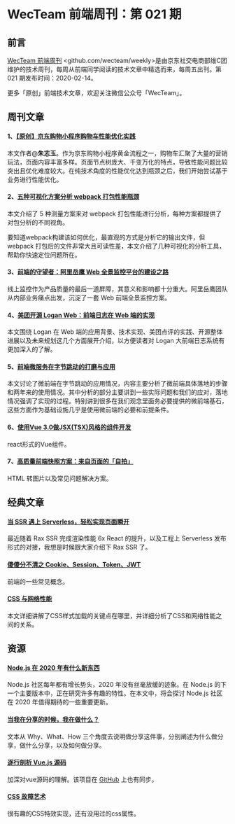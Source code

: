 
# WecTeam 前端周刊：第 021 期

## 前言

[WecTeam 前端周刊](https://github.com/wecteam/weekly) <github.com/wecteam/weekly>是由京东社交电商部维C团维护的技术周刊，每周从前端同学阅读的技术文章中精选而来，每周五出刊。第 021 期发布时间：2020-02-14。

更多「原创」前端技术文章，欢迎关注微信公众号「WecTeam」。

## 周刊文章

#### 1、[【原创】京东购物小程序购物车性能优化实践](https://mp.weixin.qq.com/s/3_PwTZzt7ImmcvKTbIeTRA)

本文作者@**朱志玉**。作为京东购物小程序黄金流程之一，购物车汇聚了大量的营销玩法，页面内容丰富多样。页面节点树庞大、千变万化的特点，导致性能问题比较突出且优化难度较大。在纯技术角度的性能优化达到瓶颈之后，我们开始尝试基于业务进行性能优化。

#### 2、[五种可视化方案分析 webpack 打包性能瓶颈](https://juejin.im/post/5e39570bf265da573c0c6679)

本文介绍了 5 种测量方案来对 webpack 打包性能进行分析，每种方案都提供了对包分析的不同视角。

要知道webpack构建该如何优化，最直观的方式是分析它的输出文件，但 webpack 打包后的文件非常大且可读性差，本文介绍了几种可视化的分析工具，帮助你快速定位问题所在。

#### 3、[前端的守望者：阿里岳鹰 Web 全景监控平台的建设之路](https://mp.weixin.qq.com/s/i5ljhBlFLnHcImrCpr0PpA)

线上监控作为产品质量的最后一道屏障，其意义和影响都十分重大。阿里岳鹰团队从内部业务痛点出发，沉淀了一套 Web 前端全景监控方案。

#### 4、[美团开源 Logan Web：前端日志在 Web 端的实现](https://tech.meituan.com/2020/01/09/meituan-logan.html)

本文围绕 Logan 在 Web 端的应用背景、技术实现、美团点评的实践、开源整体进展以及未来规划这几个方面展开介绍，以方便读者对 Logan 大前端日志系统有更加深入的了解。

#### 5、[前端微服务在字节跳动的打磨与应用](https://mp.weixin.qq.com/s/iLdAH9p2-S8pFyZrNzYaNg)

本文讨论了微前端在字节跳动的应用情况，内容主要分析了微前端具体落地的步骤和两年来的使用情况。其中分析的部分主要讲到一些实际问题和我们的应对，落地情况强调了实现的过程。特别讲到很多在我们观念里面务必要提供的微前端基石，这些方面作为基础设施几乎是使用微前端的必要和前提条件。

#### 6、[使用Vue 3.0做JSX(TSX)风格的组件开发](https://github.com/hujiulong/blog/issues/11)

react形式的Vue组件。

#### 7、[高质量前端快照方案：来自页面的「自拍」](https://mp.weixin.qq.com/s/ebxO5MtkQHi-U21MO6LIuA)

HTML 转图片以及常见问题解决方案。

## 经典文章

#### [当 SSR 遇上 Serverless，轻松实现页面瞬开](https://mp.weixin.qq.com/s/ywRa8r9ho2V_SON5_V5IeA)

最近随着 Rax SSR 完成渲染性能 6x React 的提升，以及工程上 Serverless 发布形式的对接，我想是时候跟大家介绍下 Rax SSR 了。

#### [傻傻分不清之 Cookie、Session、Token、JWT](https://juejin.im/post/5e055d9ef265da33997a42cc)

前端的一些常见概念。

#### [CSS 与网络性能](https://mp.weixin.qq.com/s/gwjV0NC8JbF-QfwuQ-ayjw)

本文详细讲解了CSS样式加载的关键点在哪里，并详细分析了CSS和网络性能之间的关系。

## 资源

#### [Node.js 在 2020 年有什么新东西](https://mp.weixin.qq.com/s/RGTjSaY_knfXMAgecPV5Ag)

Node.js 社区每年都有增长势头，2020 年没有丝毫放缓的迹象。在 Node.js 的下一个主要版本中，正在研究许多有趣的特性。在本文中，将会探讨 Node.js 社区在 2020 年值得期待的一些重要更新。

#### [当我在分享的时候，我在做什么？](https://zhuanlan.zhihu.com/p/102445938)

文本从 Why、What、How 三个角度去说明做分享这件事，分别阐述为什么做分享，做什么分享，以及如何做分享。

#### [逐行剖析 Vue.js 源码](https://nlrx-wjc.github.io/Learn-Vue-Source-Code)

加深对vue源码的理解。该项目在 [GitHub](https://github.com/NLRX-WJC/Learn-Vue-Source-Code) 上也有同步。

#### [CSS 故障艺术](https://juejin.im/post/5e40bf55e51d4526d71d33ec)

很有趣的CSS特效实现，还有没用过的css属性。
